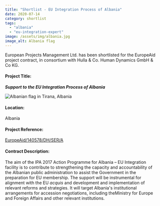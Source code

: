 ```yaml
---
title: "Shortlist - EU Integration Process of Albania"
date: 2020-07-14
category: shortlist
tags: 
  - "albania"
  - "eu-integration-expert"
image: /assets/img/albania.jpg
image_alt: Albania flag
---
```


European Projects Management Ltd. has been shortlisted for the EuropeAid project contract, in consortium with Hulla & Co. Human Dynamics GmbH & Co KG.

#### Project Title:

**_**Support to the EU Integration Process of Albania**_**

![Albanian flag in Tirana, Albania](images/albanian-2798884_1920-e1593677606198-1024x491.jpg)

#### Location:

Albania

#### Project Reference:

[EuropeAid/140578/DH/SER/A](https://webgate.ec.europa.eu/europeaid/online-services/index.cfm?ADSSChck=1576153472608&do=publi.detPUB&searchtype=AS&zgeo=35357&aoet=36539&ccnt=7573877&debpub=&orderby=upd&orderbyad=Desc&nbPubliList=15&page=1&aoref=140578)

#### **Contract Description:**

The aim of the IPA 2017 Action Programme for Albania – EU Integration facility is to contribute to strengthening the capacity and accountability of the Albanian public administration to assist the Government in the preparation for EU membership. The support will be instrumental for alignment with the EU _acquis_ and development and implementation of relevant reforms and strategies. It will target Albania's institutional arrangements for accession negotiations, including theMinistry for Europe and Foreign Affairs and other relevant institutions.
